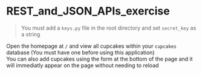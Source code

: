# REST_and_JSON_APIs_exercise

> You must add a `keys.py` file in the root directory and set `secret_key` as a string

Open the homepage at `/` and view all cupcakes within your `cupcakes` database (You must have one before using this application)  
You can also add cupcakes using the form at the bottom of the page and it will immediatly appear on the page without needing to reload
